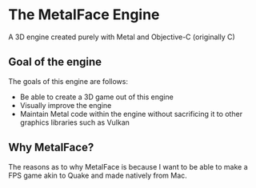 # The MetalFace Engine
A 3D engine created purely with Metal and Objective-C (originally C)

## Goal of the engine
The goals of this engine are follows:
- Be able to create a 3D game out of this engine
- Visually improve the engine
- Maintain Metal code within the engine without sacrificing it to other graphics libraries such as Vulkan

## Why MetalFace?
The reasons as to why MetalFace is because I want to be able to make a FPS game akin to Quake and made natively from Mac.
